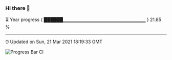 ### Hi there 👋

⏳ Year progress { ██████▁▁▁▁▁▁▁▁▁▁▁▁▁▁▁▁▁▁▁▁▁▁▁▁ } 21.85 %

---

⏰ Updated on Sun, 21 Mar 2021 18:19:33 GMT

![Progress Bar CI](https://github.com/liununu/liununu/workflows/Progress%20Bar%20CI/badge.svg)

